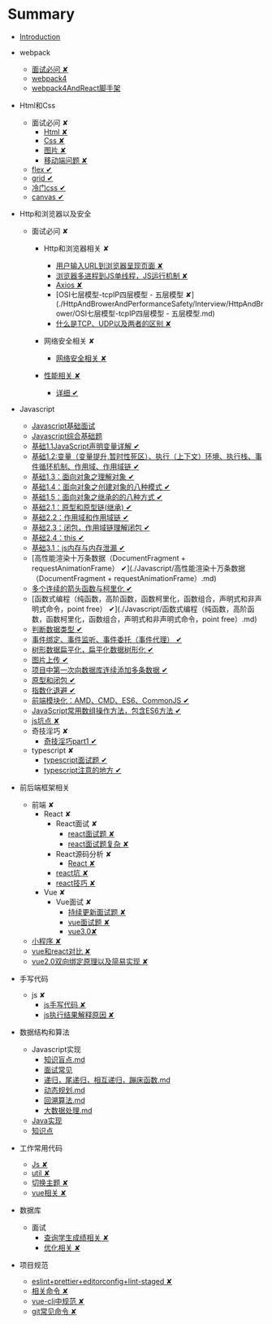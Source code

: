 # Summary

* [Introduction](README.md)

* webpack
    * [面试必问 ✘](./webpack/webpack面试题.md)
    * [webpack4](./webpack/webpack4.md)
    * [webpack4AndReact脚手架](./webpack/webpack4AndReact脚手架.md)
* Html和Css
    * 面试必问 ✘
        * [Html ✘](./CssAndHtml/Interview/Html.md)
        * [Css ✘](./CssAndHtml/Interview/Css.md)
        * [图片 ✘](./CssAndHtml/Interview/图片.md)
        * [移动端问题 ✘](./CssAndHtml/Interview/移动端问题.md)
    * [flex ✔](./CssAndHtml/Css/flex.md)
    * [grid ✔](./CssAndHtml/Css/grid.md)
    * [冷门css ✔](./CssAndHtml/Css/冷门css.md)
    * [canvas ✔](./CssAndHtml/Css/canvas.md)
* Http和浏览器以及安全
    * 面试必问 ✘
        * Http和浏览器相关 ✘
            * [用户输入URL到浏览器呈现页面 ✘](./HttpAndBrowerAndPerformanceSafety/Interview/HttpAndBrower/用户输入URL到浏览器呈现页面.md)
            * [浏览器多进程到JS单线程，JS运行机制 ✘](./HttpAndBrowerAndPerformanceSafety/Interview/HttpAndBrower/浏览器多进程到JS单线程，JS运行机制.md)
            * [Axios ✘](./HttpAndBrowerAndPerformanceSafety/Interview/HttpAndBrower/Axios.md)
            * [OSI七层模型-tcpIP四层模型 - 五层模型 ✘](./HttpAndBrowerAndPerformanceSafety/Interview/HttpAndBrower/OSI七层模型-tcpIP四层模型 - 五层模型.md)
            * [什么是TCP、UDP以及两者的区别 ✘](./HttpAndBrowerAndPerformanceSafety/Interview/HttpAndBrower/什么是TCP、UDP以及两者的区别.md)
            
        * 网络安全相关 ✘
            * [网络安全相关 ✘](./HttpAndBrowerAndPerformanceSafety/Interview/safe/safe.md)
        * [性能相关 ✘](./HttpAndBrowerAndPerformanceSafety/Interview/Performance/index.md)
            * [详细 ✔](./HttpAndBrowerAndPerformanceSafety/Interview/Performance/detail.md)
* Javascript
    * [Javascript基础面试](./Javascript/interview/js基础面试.md)
    * [Javascript综合基础题](./Javascript/interview/js综合基础题.md)
    * [基础1.1JavaScript声明变量详解 ✔](./Javascript/基础1.1JavaScript声明变量详解.md)
    * [基础1.2:变量（变量提升,暂时性死区）、执行（上下文）环境、执行栈、事件循环机制、作用域、作用域链 ✔](./Javascript/基础1.2:变量（变量提升,暂时性死区）、执行（上下文）环境、执行栈、事件循环机制、作用域、作用域链.md)
    * [基础1.3：面向对象之理解对象 ✔](./Javascript/基础1.3：面向对象之理解对象.md)
    * [基础1.4：面向对象之创建对象的八种模式 ✔](./Javascript/基础1.4：面向对象之创建对象的八种模式.md)
    * [基础1.5：面向对象之继承的的八种方式 ✔](./Javascript/基础1.5：面向对象之继承的的八种方式.md)
    * [基础2.1：原型和原型链(继承) ✔](./Javascript/基础2.1：原型和原型链（继承）.md)
    * [基础2.2：作用域和作用域链 ✔](./Javascript/基础2.2：作用域和作用域链.md)
    * [基础2.3：闭包，作用域链理解闭包 ✔](./Javascript/基础2.3：闭包，作用域链理解闭包.md)
    * [基础2.4：this ✔](./Javascript/基础2.4：this.md)
    * [基础3.1：js内存与内存泄漏 ✔](./Javascript/基础3.1：js内存与内存泄漏.md)
    * [高性能渲染十万条数据（DocumentFragment + requestAnimationFrame） ✔](./Javascript/高性能渲染十万条数据（DocumentFragment + requestAnimationFrame）.md)
    * [多个连续的箭头函数与柯里化 ✔](./Javascript/多个连续的箭头函数与柯里化.md)
    * [函数式编程（纯函数，高阶函数，函数柯里化，函数组合，声明式和非声明式命令，point free） ✔](./Javascript/函数式编程（纯函数，高阶函数，函数柯里化，函数组合，声明式和非声明式命令，point free）.md)
    * [判断数据类型 ✔](./Javascript/判断数据类型.md)
    * [事件绑定、事件监听、事件委托（事件代理） ✔](./Javascript/事件绑定、事件监听、事件委托（事件代理）.md)
    * [树形数据扁平化，扁平化数据树形化 ✔](./Javascript/树形数据扁平化，扁平化数据树形化.md)
    * [图片上传 ✔](./Javascript/图片上传.md)
    * [项目中第一次向数据库连续添加多条数据 ✔](./Javascript/项目中第一次向数据库连续添加多条数据.md)
    * [原型和闭包 ✔](./Javascript/原型和闭包.md)
    * [指数化退避 ✔](./Javascript/指数化退避.md)
    * [前端模块化：AMD、CMD、ES6、CommonJS ✔](./Javascript/前端模块化：AMD、CMD、ES6、CommonJS.md)
    * [JavaScript常用数组操作方法，包含ES6方法 ✔](./Javascript/JavaScript常用数组操作方法，包含ES6方法.md)
    * [js坑点 ✘](./Javascript/js坑点.md)
    * 奇技淫巧 ✘
        * [奇技淫巧part1 ✔](./Javascript/Special/奇技淫巧.md)
    * typescript ✘
        * [typescript面试题 ✔](./Javascript/typescript/typescript面试题.md)
        * [typescript注意的地方 ✔](./Javascript/typescript/typescript注意的地方.md)

        
* 前后端框架相关
    * 前端 ✘
        * React ✘
            * React面试 ✘
                * [react面试题 ✘](./Framework/前端/React/Interview/react面试题.md)
                * [react面试题复杂 ✘](./Framework/前端/React/Interview/react面试题复杂.md)
            * React源码分析 ✘
                * [React ✘](./Framework/前端/React/源码分析/react.md)
            * [react坑 ✘](./Framework/前端/React/react坑.md)
            * [react技巧 ✘](./Framework/前端/React/react技巧.md)
        * Vue ✘
            * Vue面试 ✘
                * [持续更新面试题 ✘](./Framework/前端/Vue/Interview/持续更新面试题.md)
                * [vue面试题 ✘](./Framework/前端/Vue/Interview/vue面试题.md)
                * [vue3.0✘](./Framework/前端/Vue/Interview/vue3.0.md)
    * [小程序 ✘](./Framework/前端/小程序面试.md)
    * [vue和react对比 ✘](./Framework/前端/vue和react对比.md)
    * [vue2.0双向绑定原理以及简易实现 ✘](./Framework/前端/vue2.0双向绑定原理以及简易实现.md)
                 
* 手写代码
    * js ✘
        * [js手写代码 ✘](./Coding/js/手写代码.md)
        * [js执行结果解释原因 ✘](./Coding/js/执行结果解释原因.md)
        
* 数据结构和算法
    * Javascript实现
        * [知识盲点.md](./Algorithms/Javascript/知识盲点.md)
        * [面试常见](./Algorithms/Javascript/算法常见面试.md)
        * [递归，尾递归，相互递归，蹦床函数.md](./Algorithms/Javascript/递归，尾递归，相互递归，蹦床函数.md)
        * [动态规划.md](./Algorithms/Javascript/动态规划.md)
        * [回溯算法.md](./Algorithms/Javascript/回溯算法.md)
        * [大数据处理.md](./Algorithms/Javascript/大数据.md)
    * [Java实现](./Algorithms/Java/README.md)
    * [知识点](./Algorithms/知识点/树.md)
* 工作常用代码
    * [Js ✘](./UseInJob/Js.md)
    * [util ✘](./UseInJob/util.md)
    * [切换主题 ✘](./UseInJob/切换主题.md)
    * [vue相关 ✘](./UseInJob/vue相关.md)
* 数据库
    * 面试
        * [查询学生成绩相关 ✘](./Database/InterView/查询学生成绩相关.md)
        * [优化相关 ✘](./Database/InterView/优化相关.md)
* 项目规范
    * [eslint+prettier+editorconfig+lint-staged ✘](./项目规范/前端/eslint+prettier+editorconfig+lint-staged.md)
    * [相关命令 ✘](./项目规范/前端/相关命令.md)
    * [vue-cli中规范 ✘](./项目规范/前端/vue-cli中规范.md)
    * [git常见命令 ✘](./项目规范/git常见命令.md)
